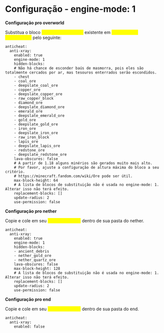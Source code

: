 # Configuração - engine-mode: 1

**Configuração pro overworld**

Substitua o bloco <mark style="color:yellow;">`anticheat.anti-xray`</mark> existente em <mark style="color:yellow;">`paper-world-defaults.yml`</mark> pelo seguinte:

```
anticheat:
  anti-xray:
    enabled: true
    engine-mode: 1
    hidden-blocks:
    # Não há chance de esconder baús de masmorra, pois eles são totalmente cercados por ar, mas tesouros enterrados serão escondidos.
    - chest
    - coal_ore
    - deepslate_coal_ore
    - copper_ore
    - deepslate_copper_ore
    - raw_copper_block
    - diamond_ore
    - deepslate_diamond_ore
    - emerald_ore
    - deepslate_emerald_ore
    - gold_ore
    - deepslate_gold_ore
    - iron_ore
    - deepslate_iron_ore
    - raw_iron_block
    - lapis_ore
    - deepslate_lapis_ore
    - redstone_ore
    - deepslate_redstone_ore
    lava-obscures: false
    # A partir de 1.18 alguns minérios são gerados muito mais alto.
    # Por favor, ajuste a configuração de altura máxima do bloco a seu critério.
    # https://minecraft.fandom.com/wiki/Ore pode ser útil.
    max-block-height: 64
    # A lista de blocos de substituição não é usada no engine-mode: 1. Alterar isso não terá efeito.
    replacement-blocks: []
    update-radius: 2
    use-permission: false
```

**Configuração pro nether**

Copie e cole em seu <mark style="color:yellow;">`paper-world.yml`</mark> dentro de sua pasta do nether.

```
anticheat:
  anti-xray:
    enabled: true
    engine-mode: 1
    hidden-blocks:
    - ancient_debris
    - nether_gold_ore
    - nether_quartz_ore
    lava-obscures: false
    max-block-height: 128
    # A lista de blocos de substituição não é usada no engine-mode: 1. Alterar isso não terá efeito.
    replacement-blocks: []
    update-radius: 2
    use-permission: false
```

**Configuração pro end**

Copie e cole em seu <mark style="color:yellow;">`paper-world.yml`</mark> dentro de sua pasta do end.

```
anticheat:
  anti-xray:
    enabled: false
```
